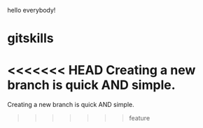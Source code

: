 hello everybody!
# gitskills
<<<<<<< HEAD
Creating a new branch is quick AND simple.
=======
Creating a new branch is quick AND simple.
>>>>>>> feature
